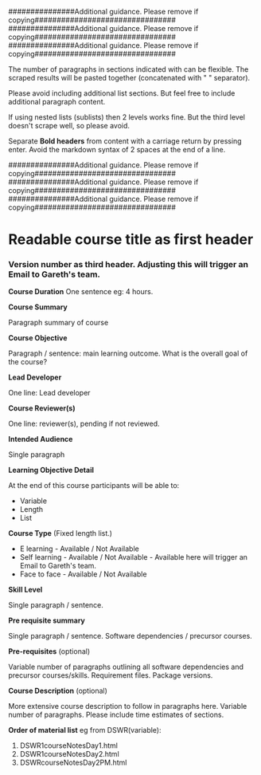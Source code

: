 


###############Additional guidance. Please remove if copying################################
###############Additional guidance. Please remove if copying################################
###############Additional guidance. Please remove if copying################################

The number of paragraphs in sections indicated with <variable> can be flexible.
The scraped results will be pasted together (concatenated with " " separator).

Please avoid including additional list sections. But feel free to include additional paragraph content.

If using nested lists (sublists) then 2 levels works fine. But the third level doesn't scrape well, so please avoid.

Separate **Bold headers** from content with a carriage return by pressing enter. Avoid the markdown syntax of 2
spaces at the end of a line. 

###############Additional guidance. Please remove if copying################################
###############Additional guidance. Please remove if copying################################
###############Additional guidance. Please remove if copying################################



# Readable course title as first header

### Version number as third header. Adjusting this will trigger an Email to Gareth's team.

**Course Duration**
One sentence eg: 4 hours.

**Course Summary** <variable>

Paragraph summary of course

**Course Objective** <variable>

Paragraph / sentence: main learning outcome. What is the overall goal of the course? 

**Lead Developer**

One line: Lead developer

**Course Reviewer(s)**

One line: reviewer(s), pending if not reviewed.

**Intended Audience** <variable>

Single paragraph 

**Learning Objective Detail** <variable>

At the end of this course participants will be able to:

* Variable
* Length
* List

**Course Type** (Fixed length list.)

* E learning - Available / Not Available
* Self learning - Available / Not Available - Available here will trigger an Email to Gareth's team.
* Face to face - Available / Not Available

**Skill Level** <variable>

Single paragraph / sentence.

**Pre requisite summary** <variable>

Single paragraph / sentence. Software dependencies / precursor courses.



**Pre-requisites** (optional)

Variable number of paragraphs outlining all software dependencies and precursor courses/skills.
Requirement files.
Package versions.

**Course Description** (optional)

More extensive course description to follow in paragraphs here. Variable number of paragraphs. Please include time
estimates of sections.


**Order of material list** eg from DSWR(variable):

1. DSWR1courseNotesDay1.html
2. DSWR1courseNotesDay2.html
3. DSWRcourseNotesDay2PM.html

